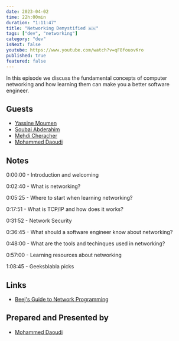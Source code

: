 ```yaml
---
date: 2023-04-02
time: 22h:00min
duration: "1:11:47"
title: "Networking Demystified 🇲🇦"
tags: ["dev", "networking"]
category: "dev"
isNext: false
youtube: https://www.youtube.com/watch?v=qF8fouovKro
published: true
featured: false
---
```


In this episode we discuss the fundamental concepts of computer networking and how learning them can make you a better software engineer.

## Guests

- [Yassine Moumen](https://www.linkedin.com/in/yassine-moumen)
- [Soubai Abderahim](https://soubai.me)
- [Mehdi Cheracher](https://twitter.com/Mehdi_Cheracher)
- [Mohammed Daoudi](https://twitter.com/MIduoad)

## Notes
0:00:00 - Introduction and welcoming

0:02:40 - What is networking?

0:05:25 - Where to start when learning networking?

0:17:51 - What is TCP/IP and how does it works?

0:31:52 - Network Security

0:36:45 - What should a software engineer know about networking?

0:48:00 - What are the tools and techinques used in networking?

0:57:00 - Learning resources about networking

1:08:45 - Geeksblabla picks

## Links
- [Beej's Guide to Network Programming](https://beej.us/guide/bgnet/)

## Prepared and Presented by
- [Mohammed Daoudi](https://twitter.com/MIduoad)
